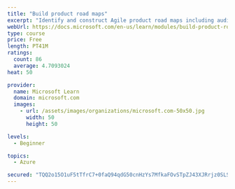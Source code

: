 ```yaml
---
title: "Build product road maps"
excerpt: "Identify and construct Agile product road maps including audiences, prioritization, themes, milestones, epics, and user stories."
webUrl: https://docs.microsoft.com/en-us/learn/modules/build-product-roadmaps/
type: course
price: Free
length: PT41M
ratings:
  count: 86
  average: 4.7093024
heat: 50

provider:
  name: Microsoft Learn
  domain: microsoft.com
  images:
    - url: /assets/images/organizations/microsoft.com-50x50.jpg
      width: 50
      height: 50

levels:
  - Beginner

topics:
  - Azure

secured: "TQQ2o15O1uF5tTfrC7+0faQ94qdG50cnHzYs7MfkaFOvSTpZJ43XJRrjz0SLSTxEjJC50MyPGgnkIVJmJuSPvSkeIQ6QdNDkUDO66NpVYbLO1PHCdK3euoXi+bMpGxgOiglXgcXC6vmvhPj2Tj8i9IIdVOHNzZWsDuLbatbhOmtaXZU0K5RhYipVZXLeUbvRoxY8TOKliFv8beaaTkR0IwpTdpRK+dDPNF45zN3R6GVWR7XU5MtNTZTxxh3ZiYKvsWYAZMXPv/zMcJ5xYTFWW5ib7/4Vri9XqTZ+giHLOutqwJF42tuI2tUjijmMUX/vWM45rXybQ+aHwbf0x6XUSQFSfpI+ft3tlUCgcR7GRhTOClAc08N6XD5nq5PLZ8WQMZAVZQnQWMAdB95i3C6vGhydzeHeYEAOV+7a/5YLCRo=;KkZVL3G2NQwMAXs3C22sSA=="
---
```


